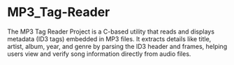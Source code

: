 # MP3_Tag-Reader
The MP3 Tag Reader Project is a C-based utility that reads and displays metadata (ID3 tags) embedded in MP3 files. It extracts details like title, artist, album, year, and genre by parsing the ID3 header and frames, helping users view and verify song information directly from audio files.

